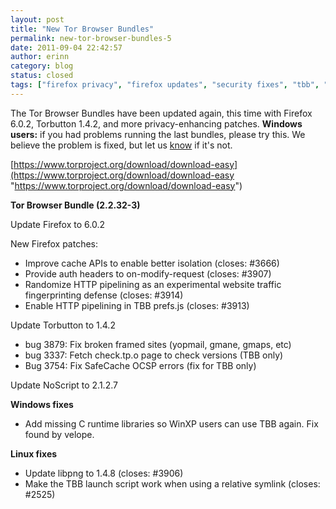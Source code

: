 ```yaml
---
layout: post
title: "New Tor Browser Bundles"
permalink: new-tor-browser-bundles-5
date: 2011-09-04 22:42:57
author: erinn
category: blog
status: closed
tags: ["firefox privacy", "firefox updates", "security fixes", "tbb", "tor browser"]
---
```


The Tor Browser Bundles have been updated again, this time with Firefox 6.0.2, Torbutton 1.4.2, and more privacy-enhancing patches. **Windows users:** if you had problems running the last bundles, please try this. We believe the problem is fixed, but let us [know](https://trac.torproject.org/) if it's not.

[https://www.torproject.org/download/download-easy](https://www.torproject.org/download/download-easy "https://www.torproject.org/download/download-easy")

**Tor Browser Bundle (2.2.32-3)**

Update Firefox to 6.0.2

New Firefox patches:

-   Improve cache APIs to enable better isolation (closes: \#3666)
-   Provide auth headers to on-modify-request (closes: \#3907)
-   Randomize HTTP pipelining as an experimental website traffic fingerprinting defense (closes: \#3914)
-   Enable HTTP pipelining in TBB prefs.js (closes: \#3913)

Update Torbutton to 1.4.2

-   bug 3879: Fix broken framed sites (yopmail, gmane, gmaps, etc)
-   bug 3337: Fetch check.tp.o page to check versions (TBB only)
-   Bug 3754: Fix SafeCache OCSP errors (fix for TBB only)

Update NoScript to 2.1.2.7

**Windows fixes**

-   Add missing C runtime libraries so WinXP users can use TBB again. Fix found by velope.

**Linux fixes**

-   Update libpng to 1.4.8 (closes: \#3906)
-   Make the TBB launch script work when using a relative symlink (closes: \#2525)

